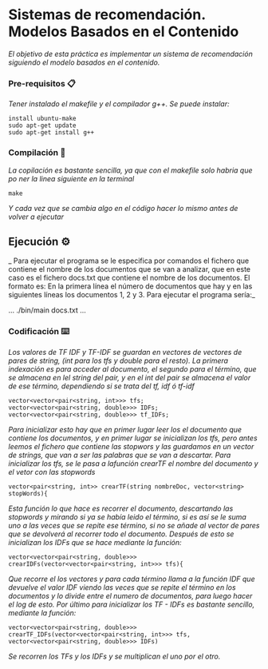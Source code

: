# Sistemas de recomendación. Modelos Basados en el Contenido


_El objetivo de esta práctica es implementar un sistema de recomendación siguiendo el modelo basados en el contenido._


### Pre-requisitos 📋

_Tener instalado el makefile y el compilador g++. Se puede instalar:_

```
install ubuntu-make
sudo apt-get update
sudo apt-get install g++
```

### Compilación 🔧

_La copilación es bastante sencilla, ya que con el makefile solo habria que po ner la linea siguiente en la terminal_


```
make
```

_Y cada vez que se cambia algo en el código hacer lo mismo antes de volver a ejecutar_


## Ejecución ⚙️

_ Para ejecutar el programa se le especifica por comandos el fichero  que contiene el nombre de los documentos que se van a analizar, que en este caso es el fichero docs.txt que contiene el nombre de los documentos. El formato es: En la primera línea el número de documentos que hay y en las siguientes líneas los documentos 1, 2 y 3. Para ejecutar el programa sería:_

...
./bin/main docs.txt
...

### Codificación ⌨️

_Los valores de TF IDF y TF-IDF se guardan en vectores de vectores de pares de string, (int para los tfs y double para el resto). La primera indexación es para acceder al documento, el segundo para el término, que se almacena en lel string del pair, y en el int del pair se almacena el valor de ese término, dependiendo si se trata del tf, idf ó tf-idf_

```
vector<vector<pair<string, int>>> tfs;
vector<vector<pair<string, double>>> IDFs;
vector<vector<pair<string, double>>> tf_IDFs;
```
_Para inicializar esto hay que en primer lugar leer los el documento que contiene los documentos, y en primer lugar se inicializan los tfs, pero antes leemos el fichero que contiene las stopwors y las guardamos en un vector de strings, que van a ser las palabras que se van a descartar. Para inicializar los tfs, se le pasa a lafunción crearTF el nombre del documento y el vetor con las stopwords_
```
vector<pair<string, int>> crearTF(string nombreDoc, vector<string> stopWords){
```
_Esta función lo que hace es recorrer el documento, descartando las stopwords y mirando si ya se había leido el término, si es así se le suma uno a las veces que se repite ese término, si no se añade al vector de pares que se devolverá al recorrer todo el documento.
Después de esto se inicializan los IDFs que se hace mediante la función:_
```
vector<vector<pair<string, double>>> crearIDFs(vector<vector<pair<string, int>>> tfs){ 
```
_Que recorre el los vectores y para cada término llama a la función IDF que devuelve el valor IDF viendo las veces que se repite el término en los documentos y lo divide entre el numero de documentos, para luego hacer el log de esto. 
Por último para inicializar los TF - IDFs es bastante sencillo, mediante la función:_
```
vector<vector<pair<string, double>>> crearTF_IDFs(vector<vector<pair<string, int>>> tfs, vector<vector<pair<string, double>>> IDFs)
```
_Se recorren los TFs y los IDFs y se multiplican el uno por el otro._


